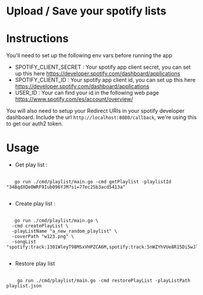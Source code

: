 # Upload / Save your spotify lists

# Instructions

You'll need to set up the following env vars before running the app

- SPOTIFY_CLIENT_SECRET : Your spotify app client secret, you can set up this
  here https://developer.spotify.com/dashboard/applications
- SPOTIFY_CLIENT_ID : Your spotify app client id, you can set up this
  here https://developer.spotify.com/dashboard/applications
- USER_ID : Your can find your id in the following web page https://www.spotify.com/es/account/overview/

You will also need to setup your Redirect URIs in your spotify developer dashboard. Include the
url `http://localhost:8080/callback`, we're using this to get our auth2 token.

# Usage

- Get play list :

<pre>
    <code>
   go run ./cmd/playlist/main.go -cmd getPlaylist -playlistId "34BqdXQe0WRF9Iub096YJM?si=77ec25b3acd5413a"
    </code>
</pre>

- Create play list :

<pre>
    <code>
   go run ./cmd/playlist/main.go \
  -cmd createPlayList \
  -playListName "a_new_random_playlist" \
  -coverPath "w123.png" \
  -songList "spotify:track:1301WleyT98MSxVHPZCA6M,spotify:track:5nWZYhVUe8R15Di5wJlFli"
    </code>
</pre>

- Restore play list

<pre>
    <code>
    go run ./cmd/playlist/main.go -cmd restorePlayList -playListPath playlist.json
    </code>
</pre>
